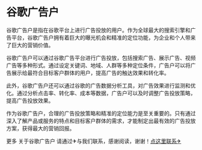 # 谷歌广告户

谷歌广告户是指在谷歌平台上进行广告投放的用户。作为全球最大的搜索引擎和广告平台，谷歌广告户拥有着巨大的曝光机会和精准的定位功能，为企业和个人带来了巨大的营销价值。

谷歌广告户可以通过谷歌广告平台进行广告投放，包括搜索广告、展示广告、视频广告等多种形式。通过设定关键词、地域、人群等多种定位条件，广告户可以将广告展示给最符合目标客户群体的用户，提高广告的触达效果和转化率。

此外，谷歌广告户还可以通过谷歌的广告数据分析工具，对广告效果进行监测和优化。通过分析点击率、转化率、成本等数据，广告户可以及时调整广告投放策略，提高广告投放效果。

作为谷歌广告户，合理的广告投放策略和精准的定位能力是至关重要的。只有通过深入了解产品或服务的特点和目标客户群体的需求，才能制定出最有效的广告投放方案，获得最大的营销回报。

更多 关于谷歌广告户 请通过✈与我们联系，感谢阅读，谢谢！[点这里联系✈](https://t.me/lm999bot)